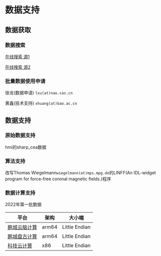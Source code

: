 # 数据支持

## 数据获取

### 数据搜索

[在线搜索 源1](/search/)

[在线搜索 源2](https://nlfffdataset.ucas.project.zlogs.net/nlfffsearch/)


### 批量数据使用申请

徐龙(数据申请) `lxu(at)nao.cas.cn` 
 
黄鑫(技术支持) `xhuang(at)bao.ac.cn`

## 数据支持

### 原始数据支持

hmi的sharp_cea数据

### 算法支持

改写Thomas Wiegelmann`wiegelmann(at)mps.mpg.de`的LINFF(An IDL-widget program for force-free coronal magnetic fields.)程序

### 数据计算支持

2022年第一批数据

| 平台                                           | 架构  | 大小端        |
| ---------------------------------------------- | ----- | ------------- |
| [鹏城云脑计算](https://cloudbrain2.pcl.ac.cn/) | arm64 | Little Endian |
| [鹏城盘古计算](https://cloudbrain2.pcl.ac.cn/) | arm64 | Little Endian |
| [科技云计算](https://www.blsc.cn/)             | x86   | Little Endian |


